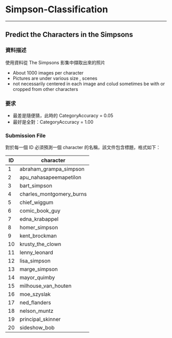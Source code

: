 # Simpson-Classification
---
## Predict the Characters in the Simpsons
### 資料描述
使用資料從 The Simpsons 影集中擷取出來的照片
* About 1000 images per character
* Pictures are under various size , scenes
* not necessarily centered in each image and colud sometimes be with or cropped from other characters

### 要求
* 最差是隨便猜，此時的 CategoryAccuracy = 0.05
* 最好是全對：CategoryAccuracy = 1.00

### Submission File
對於每一個 ID 必須預測一個 character 的名稱，該文件包含標題，格式如下：
	
|      ID        |    character   			|
| -------------  | ------------- 			|
|       1        | abraham_grampa_simpson 	|
|       2        | apu_nahasapeemapetilon	|
|       3        | bart_simpson  			|
|       4        | charles_montgomery_burns |
|       5        | chief_wiggum  			|
|       6        | comic_book_guy   		|
|       7        | edna_krabappel  			|
|       8        | homer_simpson    		|
|       9        | kent_brockman  			|
|       10       | krusty_the_clown   		|
|       11       | lenny_leonard  			|
|       12       | lisa_simpson    			|
|       13       | marge_simpson  			|
|       14       | mayor_quimby   			|
|       15       | milhouse_van_houten   	|
|       16       | moe_szyslak   			|
|       17       | ned_flanders  			|
|       18       | nelson_muntz   			|
|       19       | principal_skinner  		|
|       20       | sideshow_bob    			|